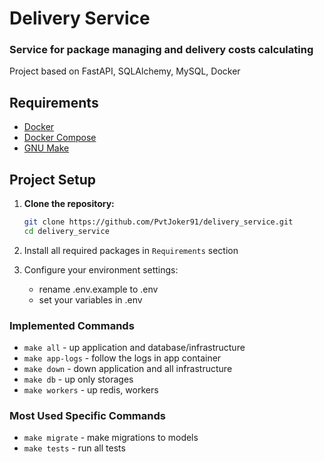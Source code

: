 
# Delivery Service

### Service for package managing and delivery costs calculating

Project based on FastAPI, SQLAlchemy, MySQL, Docker


## Requirements
- [Docker](https://www.docker.com/get-started)
- [Docker Compose](https://docs.docker.com/compose/install/)
- [GNU Make](https://www.gnu.org/software/make/)

## Project Setup

1. **Clone the repository:**

   ```bash
   git clone https://github.com/PvtJoker91/delivery_service.git
   cd delivery_service

2. Install all required packages in `Requirements` section 

3. Configure your environment settings:
   - rename .env.example to .env
   - set your variables in .env

### Implemented Commands

* `make all` - up application and database/infrastructure
* `make app-logs` - follow the logs in app container
* `make down` - down application and all infrastructure
* `make db` - up only storages
* `make workers` - up redis, workers

### Most Used Specific Commands

* `make migrate` - make migrations to models
* `make tests` - run all tests